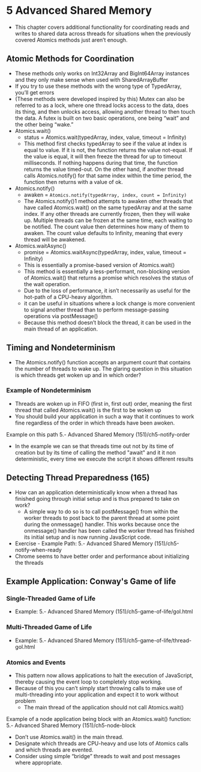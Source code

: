 # 5 Advanced Shared Memory

- This chapter covers additional functionality for coordinating reads and writes to shared data across threads for situations when the previously covered Atomics methods just aren’t enough.

## Atomic Methods for Coordination

- These methods only works on Int32Array and BigInt64Array instances and they only make sense when used with SharedArrayBuffer
- If you try to use these methods with the wrong type of TypedArray, you’ll get errors
- (These methods were developed inspired by this) Mutex can also be referred to as a lock, where one thread locks access to the data, does its thing, and then unlocks access, allowing another thread to then touch the data. A futex is built on two basic operations, one being “wait” and the other being “wake.”
- Atomics.wait()
  - status = Atomics.wait(typedArray, index, value, timeout = Infinity)
  - This method first checks typedArray to see if the value at index is equal to value. If it is not, the function returns the value not-equal. If the value is equal, it will then freeze the thread for up to timeout milliseconds. If nothing happens during that time, the function returns the value timed-out. On the other hand, if another thread calls Atomics.notify() for that same index within the time period, the function then returns with a value of ok.
- Atomics.notify()
  - awaken = `Atomics.notify(typedArray, index, count = Infinity)`
  - The Atomics.notify()1 method attempts to awaken other threads that have called Atomics.wait() on the same typedArray and at the same index. If any other threads are currently frozen, then they will wake up. Multiple threads can be frozen at the same time, each waiting to be notified. The count value then determines how many of them to awaken. The count value defaults to Infinity, meaning that every thread will be awakened.
- Atomics.waitAsync()
  - promise = Atomics.waitAsync(typedArray, index, value, timeout = Infinity)
  - This is essentially a promise-based version of Atomics.wait()
  - This method is essentially a less-performant, non-blocking version of Atomics.wait() that returns a promise which resolves the status of the wait operation.
  - Due to the loss of performance, it isn’t necessarily as useful for the hot-path of a CPU-heavy algorithm.
  - it can be useful in situations where a lock change is more convenient to signal another thread than to perform message-passing operations via postMessage()
  - Because this method doesn’t block the thread, it can be used in the main thread of an application.

## Timing and Nondeterminism

- The Atomics.notify() function accepts an argument count that contains the number of threads to wake up. The glaring question in this situation is which threads get woken up and in which order?

### Example of Nondeterminism

- Threads are woken up in FIFO (first in, first out) order, meaning the first thread that called Atomics.wait() is the first to be woken up
- You should build your application in such a way that it continues to work fine regardless of the order in which threads have been awoken.

Example on this path 5.- Advanced Shared Memory (151)/ch5-notify-order

- In the example we can se that threads time out not by its time of creation but by its time of calling the method "await" and it it non deterministic, every time we execute the script it shows different results

## Detecting Thread Preparedness (165)

- How can an application deterministically know when a thread has finished going through initial setup and is thus prepared to take on work?
  - A simple way to do so is to call postMessage() from within the worker threads to post back to the parent thread at some point during the onmessage() handler. This works because once the onmessage() handler has been called the worker thread has finished its initial setup and is now running JavaScript code.
- Exercise - Example Path: 5.- Advanced Shared Memory (151)/ch5-notify-when-ready
- Chrome seems to have better order and performance about initializing the threads

## Example Application: Conway's Game of life

### Single-Threaded Game of Life

- Example: 5.- Advanced Shared Memory (151)/ch5-game-of-life/gol.html

### Multi-Threaded Game of Life

- Example: 5.- Advanced Shared Memory (151)/ch5-game-of-life/thread-gol.html

### Atomics and Events

- This pattern now allows applications to halt the execution of JavaScript, thereby causing the event loop to completely stop working.
- Because of this you can’t simply start throwing calls to make use of multi-threading into your application and expect it to work without problem
  - The main thread of the application should not call Atomics.wait()

Example of a node application being block with an Atomics.wait() function: 5.- Advanced Shared Memory (151)/ch5-node-block

- Don’t use Atomics.wait() in the main thread.
- Designate which threads are CPU-heavy and use lots of Atomics calls and which threads are evented.
- Consider using simple “bridge” threads to wait and post messages where appropriate.
